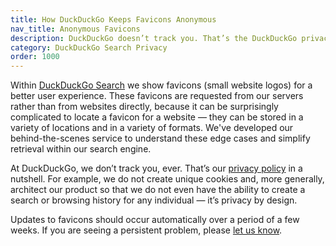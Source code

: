 ```yaml
---
title: How DuckDuckGo Keeps Favicons Anonymous
nav_title: Anonymous Favicons
description: DuckDuckGo doesn’t track you. That’s the DuckDuckGo privacy policy in a nutshell.
category: DuckDuckGo Search Privacy
order: 1000
---
```


Within [DuckDuckGo Search](https://duckduckgo.com) we show favicons (small website logos) for a better user experience. These favicons are requested from our servers rather than from websites directly, because it can be surprisingly complicated to locate a favicon for a website — they can be stored in a variety of locations and in a variety of formats. We've developed our behind-the-scenes service to understand these edge cases and simplify retrieval within our search engine.

At DuckDuckGo, we don’t track you, ever. That’s our [privacy policy](https://duckduckgo.com/privacy) in a nutshell. For example, we do not create unique cookies and, more generally, architect our product so that we do not even have the ability to create a search or browsing history for any individual — it’s privacy by design.

Updates to favicons should occur automatically over a period of a few weeks. If you are seeing a persistent problem, please <a href="{{ site.baseurl }}/company/contact-us/">let us know</a>.
